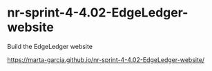 # nr-sprint-4-4.02-EdgeLedger-website

Build the EdgeLedger website

https://marta-garcia.github.io/nr-sprint-4-4.02-EdgeLedger-website/

